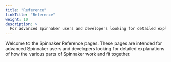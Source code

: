 ```yaml
---
title: "Reference"
linkTitle: "Reference"
weight: 10
description: >
  For advanced Spinnaker users and developers looking for detailed explanations of how the various parts of Spinnaker work and fit together.
---
```


Welcome to the Spinnaker Reference pages. These pages are intended
for advanced Spinnaker users and developers looking for detailed explanations
of how the various parts of Spinnaker work and fit together.
